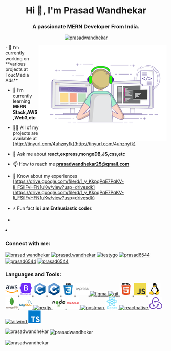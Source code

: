 <h1 align="center">Hi 👋, I'm Prasad Wandhekar</h1>
<!-- <h3 align="center">A passionate MERN Developer from India</h3>
 -->
<!-- <div align="center" "> <img src="https://65be5d6df775d9a2229d7dec--tourmaline-gumdrop-14dad4.netlify.app/images/pasha.png" height="270" width="300"  border-radius="20"> </div> -->
<h3 align="center">A passionate MERN Developer From India.</h3>





<p align="center"> <a href="https://github.com/ryo-ma/github-profile-trophy"><img src="https://github-profile-trophy.vercel.app/?username=prasadwandhekar" alt="prasadwandhekar"  /></a> </p>

<div>
  <div>
  <img align="right" alt="Coding" width="400" src="https://raw.githubusercontent.com/devSouvik/devSouvik/master/gif3.gif">
</div>
  <div align="left">
- 🔭 I’m currently working on **various projects at ToucMedia Ads**

- 🌱 I’m currently learning **MERN Stack,AWS,Web3,etc**

- 👨‍💻 All of my projects are available at [http://tinyurl.com/4uhznyfk](http://tinyurl.com/4uhznyfk)

- 💬 Ask me about **react,express,mongoDB,JS,css,etc**

- 📫 How to reach me **prasadwandhekar25@gmail.com**

- 📄 Know about my experiences [https://drive.google.com/file/d/1_y_KkpqPqE7PqKV-Ii_FSiIFvHFN1uKw/view?usp=drivesdk](https://drive.google.com/file/d/1_y_KkpqPqE7PqKV-Ii_FSiIFvHFN1uKw/view?usp=drivesdk)

- ⚡ Fun fact **is i am Enthusiastic coder.**
- </div>


- </div>

<h3 align="left">Connect with me:</h3>
<p align="left">
<a href="https://linkedin.com/in/prasad wandhekar" target="blank"><img align="center" src="https://raw.githubusercontent.com/rahuldkjain/github-profile-readme-generator/master/src/images/icons/Social/linked-in-alt.svg" alt="prasad wandhekar" height="30" width="40" /></a>
<a href="https://instagram.com/prasad.wandhekar" target="blank"><img align="center" src="https://raw.githubusercontent.com/rahuldkjain/github-profile-readme-generator/master/src/images/icons/Social/instagram.svg" alt="prasad.wandhekar" height="30" width="40" /></a>
<a href="https://www.youtube.com/c/testygo" target="blank"><img align="center" src="https://raw.githubusercontent.com/rahuldkjain/github-profile-readme-generator/master/src/images/icons/Social/youtube.svg" alt="testygo" height="30" width="40" /></a>
<a href="https://www.codechef.com/users/prasad6544" target="blank"><img align="center" src="https://cdn.jsdelivr.net/npm/simple-icons@3.1.0/icons/codechef.svg" alt="prasad6544" height="30" width="40" /></a>
<a href="https://www.leetcode.com/prasad6544" target="blank"><img align="center" src="https://raw.githubusercontent.com/rahuldkjain/github-profile-readme-generator/master/src/images/icons/Social/leet-code.svg" alt="prasad6544" height="30" width="40" /></a>
<a href="https://discord.gg/prasad6544" target="blank"><img align="center" src="https://raw.githubusercontent.com/rahuldkjain/github-profile-readme-generator/master/src/images/icons/Social/discord.svg" alt="prasad6544" height="30" width="40" /></a>
</p>

<h3 align="left">Languages and Tools:</h3>
<p align="left"> <a href="https://aws.amazon.com" target="_blank" rel="noreferrer"> <img src="https://raw.githubusercontent.com/devicons/devicon/master/icons/amazonwebservices/amazonwebservices-original-wordmark.svg" alt="aws" width="40" height="40"/> </a> <a href="https://getbootstrap.com" target="_blank" rel="noreferrer"> <img src="https://raw.githubusercontent.com/devicons/devicon/master/icons/bootstrap/bootstrap-plain-wordmark.svg" alt="bootstrap" width="40" height="40"/> </a> <a href="https://www.cprogramming.com/" target="_blank" rel="noreferrer"> <img src="https://raw.githubusercontent.com/devicons/devicon/master/icons/c/c-original.svg" alt="c" width="40" height="40"/> </a> <a href="https://www.w3schools.com/cpp/" target="_blank" rel="noreferrer"> <img src="https://raw.githubusercontent.com/devicons/devicon/master/icons/cplusplus/cplusplus-original.svg" alt="cplusplus" width="40" height="40"/> </a> <a href="https://www.w3schools.com/css/" target="_blank" rel="noreferrer"> <img src="https://raw.githubusercontent.com/devicons/devicon/master/icons/css3/css3-original-wordmark.svg" alt="css3" width="40" height="40"/> </a> <a href="https://expressjs.com" target="_blank" rel="noreferrer"> <img src="https://raw.githubusercontent.com/devicons/devicon/master/icons/express/express-original-wordmark.svg" alt="express" width="40" height="40"/> </a> <a href="https://www.figma.com/" target="_blank" rel="noreferrer"> <img src="https://www.vectorlogo.zone/logos/figma/figma-icon.svg" alt="figma" width="40" height="40"/> </a> <a href="https://git-scm.com/" target="_blank" rel="noreferrer"> <img src="https://www.vectorlogo.zone/logos/git-scm/git-scm-icon.svg" alt="git" width="40" height="40"/> </a> <a href="https://www.w3.org/html/" target="_blank" rel="noreferrer"> <img src="https://raw.githubusercontent.com/devicons/devicon/master/icons/html5/html5-original-wordmark.svg" alt="html5" width="40" height="40"/> </a> <a href="https://developer.mozilla.org/en-US/docs/Web/JavaScript" target="_blank" rel="noreferrer"> <img src="https://raw.githubusercontent.com/devicons/devicon/master/icons/javascript/javascript-original.svg" alt="javascript" width="40" height="40"/> </a> <a href="https://www.linux.org/" target="_blank" rel="noreferrer"> <img src="https://raw.githubusercontent.com/devicons/devicon/master/icons/linux/linux-original.svg" alt="linux" width="40" height="40"/> </a> <a href="https://www.mongodb.com/" target="_blank" rel="noreferrer"> <img src="https://raw.githubusercontent.com/devicons/devicon/master/icons/mongodb/mongodb-original-wordmark.svg" alt="mongodb" width="40" height="40"/> </a> <a href="https://www.mysql.com/" target="_blank" rel="noreferrer"> <img src="https://raw.githubusercontent.com/devicons/devicon/master/icons/mysql/mysql-original-wordmark.svg" alt="mysql" width="40" height="40"/> </a> <a href="https://nextjs.org/" target="_blank" rel="noreferrer"> <img src="https://cdn.worldvectorlogo.com/logos/nextjs-2.svg" alt="nextjs" width="40" height="40"/> </a> <a href="https://nodejs.org" target="_blank" rel="noreferrer"> <img src="https://raw.githubusercontent.com/devicons/devicon/master/icons/nodejs/nodejs-original-wordmark.svg" alt="nodejs" width="40" height="40"/> </a> <a href="https://www.oracle.com/" target="_blank" rel="noreferrer"> <img src="https://raw.githubusercontent.com/devicons/devicon/master/icons/oracle/oracle-original.svg" alt="oracle" width="40" height="40"/> </a> <a href="https://postman.com" target="_blank" rel="noreferrer"> <img src="https://www.vectorlogo.zone/logos/getpostman/getpostman-icon.svg" alt="postman" width="40" height="40"/> </a> <a href="https://reactjs.org/" target="_blank" rel="noreferrer"> <img src="https://raw.githubusercontent.com/devicons/devicon/master/icons/react/react-original-wordmark.svg" alt="react" width="40" height="40"/> </a> <a href="https://reactnative.dev/" target="_blank" rel="noreferrer"> <img src="https://reactnative.dev/img/header_logo.svg" alt="reactnative" width="40" height="40"/> </a> <a href="https://redux.js.org" target="_blank" rel="noreferrer"> <img src="https://raw.githubusercontent.com/devicons/devicon/master/icons/redux/redux-original.svg" alt="redux" width="40" height="40"/> </a> <a href="https://tailwindcss.com/" target="_blank" rel="noreferrer"> <img src="https://www.vectorlogo.zone/logos/tailwindcss/tailwindcss-icon.svg" alt="tailwind" width="40" height="40"/> </a> <a href="https://www.typescriptlang.org/" target="_blank" rel="noreferrer"> <img src="https://raw.githubusercontent.com/devicons/devicon/master/icons/typescript/typescript-original.svg" alt="typescript" width="40" height="40"/> </a> </p>

<p><img align="left" src="https://github-readme-stats.vercel.app/api/top-langs?username=prasadwandhekar&show_icons=true&locale=en&layout=compact" alt="prasadwandhekar" /></p>

<p>&nbsp;<img align="center" src="https://github-readme-stats.vercel.app/api?username=prasadwandhekar&show_icons=true&locale=en" alt="prasadwandhekar" /></p>

<p><img align="center" src="https://github-readme-streak-stats.herokuapp.com/?user=prasadwandhekar&" alt="prasadwandhekar" /></p>
